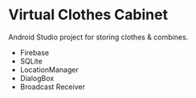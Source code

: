 # Virtual Clothes Cabinet

Android Studio project for storing clothes & combines.

* Firebase
* SQLite
* LocationManager
* DialogBox
* Broadcast Receiver
